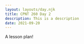 ```yaml
---
layout: layouts/day.njk
title: CPNT 260 Day 2
description: This is a description
date: 2021-09-20
---
```


A lesson plan!
